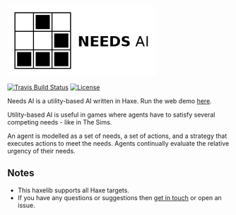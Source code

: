 [![Project logo](https://github.com/Tw1ddle/needs-ai-lib/blob/master/screenshots/logo.png?raw=true "Needs AI library project logo")](https://github.com/Tw1ddle/needs-ai-lib/)

[![Travis Build Status](https://img.shields.io/travis/Tw1ddle/needs-ai-lib.svg?style=flat-square)](https://travis-ci.org/Tw1ddle/needs-ai-lib)
[![License](http://img.shields.io/:license-mit-blue.svg?style=flat-square)](https://github.com/Tw1ddle/needs-ai-lib/blob/master/LICENSE)

Needs AI is a utility-based AI written in Haxe. Run the web demo [here](http://tw1ddle.github.io/needs-ai/index.html).

Utility-based AI is useful in games where agents have to satisfy several competing needs - like in The Sims.

An agent is modelled as a set of needs, a set of actions, and a strategy that executes actions to meet the needs. Agents continually evaluate the relative urgency of their needs.

## Notes
* This haxelib supports all Haxe targets.
* If you have any questions or suggestions then [get in touch](https://twitter.com/Sam_Twidale) or open an issue.